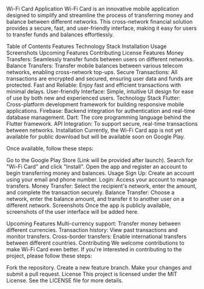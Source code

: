 Wi-Fi Card Application
Wi-Fi Card is an innovative mobile application designed to simplify and streamline the process of transferring money and balance between different networks. This cross-network financial solution provides a secure, fast, and user-friendly interface, making it easy for users to transfer funds and balances effortlessly.

Table of Contents
Features
Technology Stack
Installation
Usage
Screenshots
Upcoming Features
Contributing
License
Features
Money Transfers: Seamlessly transfer funds between users on different networks.
Balance Transfers: Transfer mobile balances between various telecom networks, enabling cross-network top-ups.
Secure Transactions: All transactions are encrypted and secured, ensuring user data and funds are protected.
Fast and Reliable: Enjoy fast and efficient transactions with minimal delays.
User-friendly Interface: Simple, intuitive UI design for ease of use by both new and experienced users.
Technology Stack
Flutter: Cross-platform development framework for building responsive mobile applications.
Firebase: Backend integration for authentication and real-time database management.
Dart: The core programming language behind the Flutter framework.
API Integration: To support secure, real-time transactions between networks.
Installation
Currently, the Wi-Fi Card app is not yet available for public download but will be available soon on Google Play.

Once available, follow these steps:

Go to the Google Play Store (Link will be provided after launch).
Search for "Wi-Fi Card" and click "Install".
Open the app and register an account to begin transferring money and balances.
Usage
Sign Up: Create an account using your email and phone number.
Login: Access your account to manage transfers.
Money Transfer: Select the recipient's network, enter the amount, and complete the transaction securely.
Balance Transfer: Choose a network, enter the balance amount, and transfer it to another user on a different network.
Screenshots
Once the app is publicly available, screenshots of the user interface will be added here.

Upcoming Features
Multi-currency support: Transfer money between different currencies.
Transaction history: View past transactions and monitor transfers.
Cross-border transfers: Enable international transfers between different countries.
Contributing
We welcome contributions to make Wi-Fi Card even better. If you're interested in contributing to the project, please follow these steps:

Fork the repository.
Create a new feature branch.
Make your changes and submit a pull request.
License
This project is licensed under the MIT License. See the LICENSE file for more details.